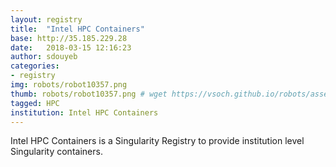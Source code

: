 ```yaml
---
layout: registry
title:  "Intel HPC Containers"
base: http://35.185.229.28
date:   2018-03-15 12:16:23
author: sdouyeb
categories:
- registry
img: robots/robot10357.png
thumb: robots/robot10357.png # wget https://vsoch.github.io/robots/assets/img/robots/robot15570.png
tagged: HPC
institution: Intel HPC Containers
---
```


Intel HPC Containers is a Singularity Registry to provide institution level Singularity containers.
